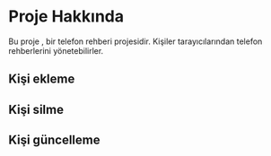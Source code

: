 <!-- markdown dosyası, projenin tanıtımı -->
# Proje Hakkında
Bu proje , bir telefon rehberi projesidir.
Kişiler tarayıcılarından telefon rehberlerini yönetebilirler.

## Kişi ekleme

## Kişi silme

## Kişi güncelleme
